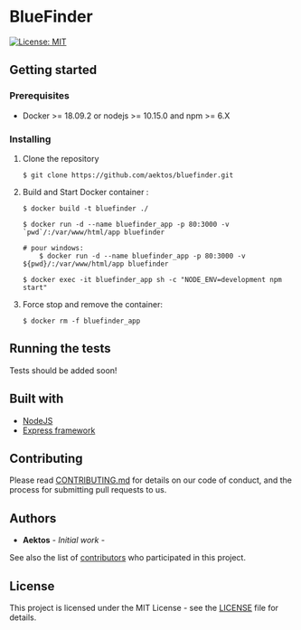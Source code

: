 # BlueFinder

[![License: MIT](https://img.shields.io/badge/License-MIT-green.svg)](https://opensource.org/licenses/MIT)


## Getting started

### Prerequisites

* Docker >= 18.09.2 or nodejs >= 10.15.0 and npm >= 6.X

### Installing

1. Clone the repository    
    
    ````
    $ git clone https://github.com/aektos/bluefinder.git
    ````
    
2. Build and Start Docker container :

    ````
    $ docker build -t bluefinder ./
    
    $ docker run -d --name bluefinder_app -p 80:3000 -v `pwd`/:/var/www/html/app bluefinder
    
    # pour windows:
        $ docker run -d --name bluefinder_app -p 80:3000 -v ${pwd}/:/var/www/html/app bluefinder
         
    $ docker exec -it bluefinder_app sh -c "NODE_ENV=development npm start"
   ````
   
3. Force stop and remove the container:
   
    ````
    $ docker rm -f bluefinder_app
    ````
      
## Running the tests

Tests should be added soon!

## Built with

* [NodeJS](https://nodejs.org)
* [Express framework](https://expressjs.com)

## Contributing

Please read [CONTRIBUTING.md](https://gist.github.com/PurpleBooth/b24679402957c63ec426) for details on our code of conduct, and the process for submitting pull requests to us.

## Authors

* **Aektos** - *Initial work* -

See also the list of [contributors](https://github.com/aektos/emailcleaner/contributors) who participated in this project.

## License

This project is licensed under the MIT License - see the [LICENSE](LICENSE) file for details.